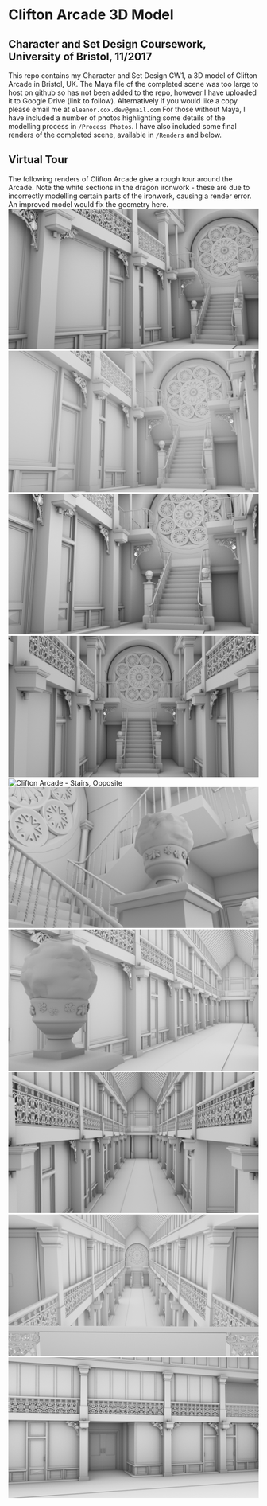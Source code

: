 # Clifton Arcade 3D Model
## Character and Set Design Coursework, University of Bristol, 11/2017

This repo contains my Character and Set Design CW1, a 3D model of Clifton Arcade in Bristol, UK. The Maya file of the completed scene was too large to host on github so has not been added to the repo, however I have uploaded it to Google Drive (link to follow). Alternatively if you would like a copy please email me at `eleanor.cox.dev@gmail.com` For those without Maya, I have included a number of photos highlighting some details of the modelling process in `/Process Photos`. I have also included some final renders of the completed scene, available in `/Renders` and below.

## Virtual Tour
The following renders of Clifton Arcade give a rough tour around the Arcade. Note the white sections in the dragon ironwork - these are due to incorrectly modelling certain parts of the ironwork, causing a render error. An improved model would fix the geometry here.
![Clifton Arcade](/Renders/CliftonArcade.png)
![Clifton Arcade - Stairs](/Renders/a.png)
![Clifton Arcade - Stairs](/Renders/c.png)
![Clifton Arcade - Stairs, Front](/Renders/d.png)
![Clifton Arcade - Stairs, Opposite](/Renders/n/png)
![Clifton Arcade - Topiary Detail](/Renders/f.png)
![Clifton Arcade - Facing Entrance](/Renders/e.png)
![Clifton Arcade - Facing Entrance](/Renders/h.png)
![Clifton Arcade - From Balcony](/Renders/j.png)
![Clifton Arcade - Side Exit](/Renders/m.png)
